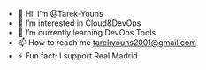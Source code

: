- 👋 Hi, I’m @Tarek-Youns
- 👀 I’m interested in Cloud&DevOps
- 🌱 I’m currently learning DevOps Tools
- 📫 How to reach me tarekyouns2001@gmail.com
- ⚡ Fun fact: I support Real Madrid

<!---
Tarek-Youns/Tarek-Youns is a ✨ special ✨ repository because its `README.md` (this file) appears on your GitHub profile.
You can click the Preview link to take a look at your changes.
--->
